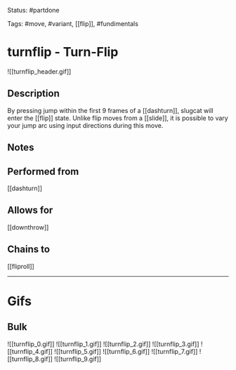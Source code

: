 Status: #partdone

Tags: #move, #variant, [[flip]], #fundimentals

# turnflip - Turn-Flip
![[turnflip_header.gif]]
## Description
By pressing jump within the first 9 frames of a [[dashturn]], slugcat will enter the [[flip]] state. Unlike flip moves from a [[slide]], it is possible to vary your jump arc using input directions during this move.

## Notes


## Performed from
[[dashturn]]

## Allows for
[[downthrow]]

## Chains to
[[fliproll]]

___
# Gifs
## Bulk
![[turnflip_0.gif]]
![[turnflip_1.gif]]
![[turnflip_2.gif]]
![[turnflip_3.gif]]
![[turnflip_4.gif]]
![[turnflip_5.gif]]
![[turnflip_6.gif]]
![[turnflip_7.gif]]
![[turnflip_8.gif]]
![[turnflip_9.gif]]